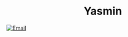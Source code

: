 <h1 align="center">Yasmin</h1>

[![Email](https://img.shields.io/badge/-Email-ff69b4?style=for-the-badge&logo=gmail&logoColor=white)](mailto:yasminangel2026@gmail.com)

